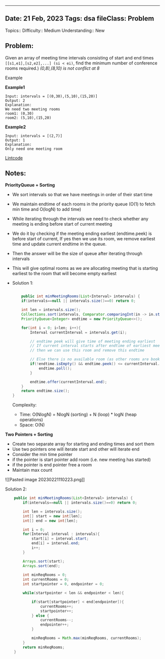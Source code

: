 
---
Date: 21 Feb, 2023
Tags: dsa
fileClass: Problem
---
Topics:: 
Difficulty::  Medium
Understanding:: New
## Problem: 
 Given an array of meeting time intervals consisting of start and end times `[[s1,e1],[s2,e2],...] (si < ei)`, find the minimum number of conference rooms required.) *(0,8),(8,10) is not conflict at 8*

Example

**Example1**

```
Input: intervals = [(0,30),(5,10),(15,20)]
Output: 2
Explanation:
We need two meeting rooms
room1: (0,30)
room2: (5,10),(15,20)
```

**Example2**

```
Input: intervals = [(2,7)]
Output: 1
Explanation: 
Only need one meeting room
```

[Lintcode](https://www.lintcode.com/problem/919/)

## Notes: 

**PriorityQueue + Sorting**
- We sort intervals so that we have meetings in order of their start time
- We maintain endtime of each rooms in the priority queue (O(1) to fetch min time and O(logN) to add time)
- While iterating through the intervals we need to check whether any meeting is ending before start of current meeting 
- We do it by checking if the meeting ending earliest (endtime.peek) is before start of current, If yes then we use its room, we remove earliest time and update current endtime in the queue. 
- Then the answer will be the size of queue after iterating through intervals
- This will give optimal rooms as we are allocating meeting that is starting earliest to the room that will become empty earliest 

- Solution 1: 
	```java
	
	    public int minMeetingRooms(List<Interval> intervals) {
        if(intervals==null || intervals.size()==0) return 0;

        int len = intervals.size();
        Collections.sort(intervals, Comparator.comparingInt(in -> in.start));
        PriorityQueue<Integer> endtime = new PriorityQueue<>();

        for(int i = 0; i<len; i++){
            Interval currentInterval = intervals.get(i);

            // endtime peek will give time of meeting ending earliest
            // If current interval starts after endtime of earliest meeting 
            // then we can use this room and remove this endtime

            // Else there is no available room (as other rooms are booked for longer time)
            if(!endtime.isEmpty() && endtime.peek() <= currentInterval.start){
                endtime.poll();
            }

            endtime.offer(currentInterval.end);
        }
        return endtime.size();
    }
	
	```
	Complexity: 
	- Time: O(NlogN) = NlogN (sorting) + N (loop) * logN (heap operations)
	- Space: O(N)


**Two Pointers + Sorting**
- Create two separate array for starting and ending times and sort them
- Use two pointers one will iterate start and other will iterate end
- Consider the min time pointer 
- if the pointer is start pointer add room (i.e. new meeting has started)
- if the pointer is end pointer free a room 
- Maintain max count 

![[Pasted image 20230221110223.png]]


Solution 2:
```java
	public int minMeetingRooms(List<Interval> intervals) {
        if(intervals==null || intervals.size()==0) return 0;

        int len = intervals.size();
        int[] start = new int[len];
        int[] end = new int[len];

        int i = 0;
        for(Interval interval : intervals){
            start[i] = interval.start;
            end[i] = interval.end;
            i++;
        }

        Arrays.sort(start);
        Arrays.sort(end);
        
        int minReqRooms = 0;
        int currentRooms = 0;
        int startpointer = 0, endpointer = 0;

        while(startpointer < len && endpointer < len){

            if(start[startpointer] < end[endpointer]){
                currentRooms++;
                startpointer++;
            } else {
                currentRooms--;
                endpointer++;
            }

            minReqRooms = Math.max(minReqRooms, currentRooms);
        }
        return minReqRooms;
    }
```
